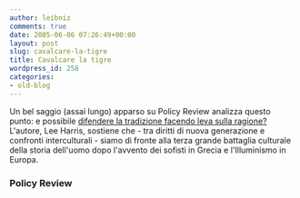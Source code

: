 ```yaml
---
author: leibniz
comments: true
date: 2005-06-06 07:26:49+00:00
layout: post
slug: cavalcare-la-tigre
title: Cavalcare la tigre
wordpress_id: 258
categories:
- old-blog
---
```


Un bel saggio (assai lungo) apparso su Policy Review analizza questo punto: e possibile [difendere la tradizione facendo leva sulla ragione?](http://www.policyreview.org/jun05/harris.html)
L'autore, Lee Harris, sostiene che - tra diritti di nuova generazione e
confronti interculturali - siamo di fronte alla terza grande battaglia
culturale della storia dell'uomo dopo l'avvento dei sofisti in Grecia e
l'Illuminismo in Europa.   



### Policy Review
